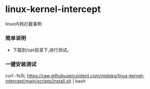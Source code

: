 # linux-kernel-intercept

linux内核拦截事例

### 简单说明

- 下载到/opt目录下,进行测试。


### 一键安装测试
curl -fsSL  https://raw.githubusercontent.com/midoks/linux-kernel-intercept/main/scripts/install.sh | bash


